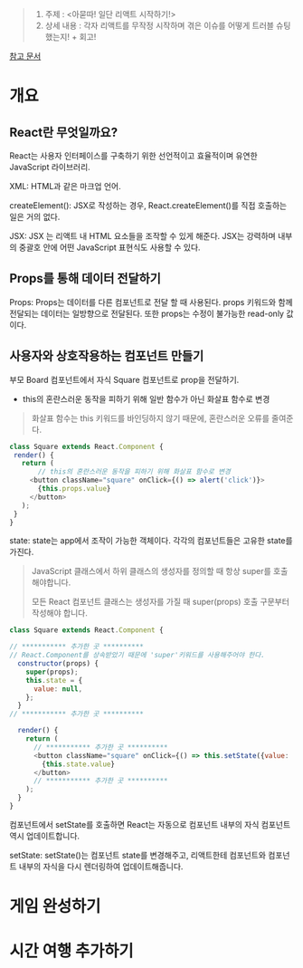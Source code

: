 > 1.  주제 : <아묻따! 일단 리액트 시작하기!>
> 2.  상세 내용 : 각자 리액트를 무작정 시작하며 겪은 이슈를 어떻게 트러블 슈팅했는지! + 회고!

[참고 문서](https://ko.reactjs.org/tutorial/tutorial.html)

# 개요

## React란 무엇일까요?

React는 사용자 인터페이스를 구축하기 위한 선언적이고 효율적이며 유연한 JavaScript 라이브러리.

XML: HTML과 같은 마크업 언어.

createElement(): JSX로 작성하는 경우, React.createElement()를 직접 호출하는 일은 거의 없다.

JSX: JSX 는 리액트 내 HTML 요소들을 조작할 수 있게 해준다. JSX는 강력하며 내부의 중괄호 안에 어떤 JavaScript 표현식도 사용할 수 있다. 

## Props를 통해 데이터 전달하기

Props: Props는 데이터를 다른 컴포넌트로 전달 할 때 사용된다. props 키워드와 함께 전달되는 데이터는 일방향으로 전달된다. 또한 props는 수정이 불가능한 read-only 값이다. 

## 사용자와 상호작용하는 컴포넌트 만들기

부모 Board 컴포넌트에서 자식 Square 컴포넌트로 prop을 전달하기. 

- this의 혼란스러운 동작을 피하기 위해 일반 함수가 아닌 화살표 함수로 변경
  
> 화살표 함수는 this 키워드를 바인딩하지 않기 때문에, 혼란스러운 오류를 줄여준다. 

```js
class Square extends React.Component {
 render() {
   return (
       // this의 혼란스러운 동작을 피하기 위해 화살표 함수로 변경
     <button className="square" onClick={() => alert('click')}>
       {this.props.value}
     </button>
   );
 }
}
```

state: state는 app에서 조작이 가능한 객체이다. 각각의 컴포넌트들은 고유한 state를 가진다.  

> JavaScript 클래스에서 하위 클래스의 생성자를 정의할 때 항상 super를 호출해야합니다. 
> 
> 모든 React 컴포넌트 클래스는 생성자를 가질 때 super(props) 호출 구문부터 작성해야 합니다.

```js
class Square extends React.Component {

// *********** 추가한 곳 **********
// React.Component를 상속받았기 때문에 'super'키워드를 사용해주어야 한다. 
  constructor(props) {
    super(props);
    this.state = {
      value: null,
    };
  }
// *********** 추가한 곳 **********

  render() {
    return (
      // *********** 추가한 곳 **********
      <button className="square" onClick={() => this.setState({value: 'X'})}>
        {this.state.value}
      </button>
      // *********** 추가한 곳 **********
    );
  }
}
```

컴포넌트에서 setState를 호출하면 React는 자동으로 컴포넌트 내부의 자식 컴포넌트 역시 업데이트합니다.

setState: setState()는 컴포넌트 state를 변경해주고, 리액트한테 컴포넌트와 컴포넌트 내부의 자식을 다시 렌더링하여 업데이트해줍니다. 

# 게임 완성하기

# 시간 여행 추가하기